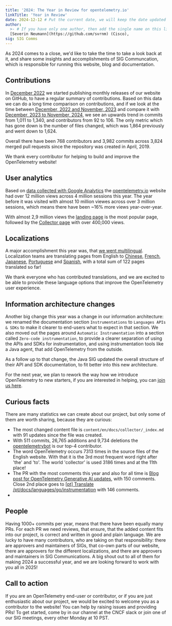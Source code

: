 ```yaml
---
title: '2024: The Year in Review for opentelemetry.io'
linkTitle: 'Year in Review'
date: 2024-12-12 # Put the current date, we will keep the date updated until your PR is merged
author:
  >- # If you have only one author, then add the single name on this line in quotes.
  [Severin Neumann](https://github.com/svrnm) (Cisco),
sig: SIG Comms
---
```


As 2024 comes to a close, we'd like to take the time to take a look back at it,
and share some insights and accomplishments of SIG Communcation, which is
responsible for running this website, blog and documentation.

## Contributions

In
[December 2022](https://github.com/open-telemetry/opentelemetry.io/releases/tag/2022.12)
we started publishing monthly releases of our website on GitHub, to have a
regular summary of contributions. Based on this data we can do a long time
comparison on contributions, and if we look at the time between
[December, 2022 and November, 2023](https://github.com/open-telemetry/opentelemetry.io/compare/2022.12...2023.11)
and compare it with
[December, 2023 to November, 2024](https://github.com/open-telemetry/opentelemetry.io/compare/2023.12...2024.11),
we see an upwards trend in commits from 1,011 to 1,340, and contributors from 92
to 106. The only metric which has gone down is the number of files changed,
which was 1,864 previously and went down to 1,624.

Overall there have been 768 contributors and 3,982 commits across 3,824 merged
pull requests since the repository was created in April, 2019.

We thank every contributor for helping to build and improve the OpenTelemetry
website!

## User analytics

Based on
[data collected with Google Analytics](https://lookerstudio.google.com/s/tSTKxK1ECeU)
the [opentelemetry.io](/) website had over 12 million views across 4 million
sessions this year. The year before it was visited with almost 10 million viewes
across over 3 million sessions, which means there have been ~16% more views
year-over-year.

With almost 2,9 million views the [landing page](/) is the most popular page,
followed by the [Collector page](/docs/collector) with over 400,000 views.

## Localizations

A major accomplishment this year was, that
[we went multilingual](/blog/2024/docs-localized/). Localization teams are
translating pages from English to [Chinese](/zh), [French](/fr),
[Japanese](/ja), [Portuguese](/pt) and [Spanish](/es), with a total sum of 122
pages translated so far!

We thank everyone who has contributed translations, and we are excited to be
able to provide these language options that improve the OpenTelemetry user
experience.

## Information architecture changes

Another big change this year was a change in our information architecture: we
renamed the documentation section `Instrumentations` to `Languages APIs & SDKs`
to make it clearer to end-users what to expect in that section. We also moved
out the pages around `Automatic Instrumentation` into a section called
`Zero-code instrumentation`, to provide a clearer separation of using the APIs
and SDKs for instrumentation, and using instrumentation tools like a Java agent,
that add OpenTelemetry from the outside.

As a follow up to that change, the Java SIG updated the overall structure of
their API and SDK documentation, to fit better into this new architecture.

For the next year, we plan to rework the way how we introduce OpenTelemetry to
new starters, if you are interested in helping, you can
[join us here](https://github.com/open-telemetry/community/pull/2427/).

## Curious facts

There are many statistics we can create about our project, but only some of them
are worth sharing, because they are curious:

- The most changed content file is `content/en/docs/collector/_index.md` with 91
  updates since the file was created.
- With 511 commits, 26,765 additions and 9,734 deletions the
  [opentelemetrybot](https://github.com/opentelemetrybot) is our top-4
  contributor.
- The word OpenTelemetry occurs 7313 times in the source files of the English
  website. With that it is the 3rd most frequent word right after 'the' and
  'to'. The world 'collector' is used 3186 times and at the 11th place!
- The PR with the most comments this year and also for all time is
  [Blog post for OpenTelemetry Generative AI updates](https://github.com/open-telemetry/opentelemetry.io/pull/5575),
  with 150 comments. Close 2nd place goes to
  [[pt] Translate /pt/docs/languages/go/instrumentation](https://github.com/open-telemetry/opentelemetry.io/pull/5380)
  with 146 comments.
-

## People

Having 1000+ commits per year, means that there have been equally many PRs. For
each PR we need reviews, that ensure, that the added content fits into our
project, is correct and written in good and plain language. We are lucky to have
many contributors, who are taking on that responsibility: there are approvers
and maintainers of SIGs, that co-own parts of our website, there are approvers
for the different localizations, and there are approvers and maintainers in SIG
Communications. A big shout out to all of them for making 2024 a successful
year, and we are looking forward to work with you all in 2025!

## Call to action

If you are an OpenTelemetry end-user or contributor, or if you are just
enthusiastic about our project, we would be excited to welcome you as a
contributor to the website! You can help by raising issues and providing PRs! To
get started, come by in our channel at the CNCF slack or join one of our SIG
meetings, every other Monday at 10 PST.
